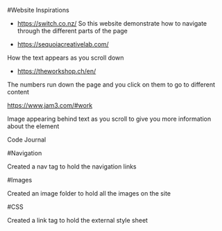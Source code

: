 #Website Inspirations

- https://switch.co.nz/
So this website demonstrate how to navigate through the different parts of the page

- https://sequoiacreativelab.com/

How the text appears as you scroll down

- https://theworkshop.ch/en/

The numbers run down the page and you click on them to go to different content

https://www.jam3.com/#work

Image appearing behind text as you scroll to give you more information about the element

Code Journal

#Navigation

Created a nav tag to hold the navigation links

#Images

Created an image folder to hold all the images on the site

#CSS

Created a link tag to hold the external style sheet
